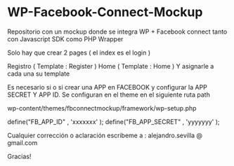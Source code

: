 WP-Facebook-Connect-Mockup
==========================

Repositorio con un mockup donde se integra WP + Facebook connect tanto con Javascript SDK como PHP Wrapper

Solo hay que crear 2 pages ( el index es el login )

Registro ( Template : Register )
Home ( Template : Home )
Y asignarle a cada una su template

Es necesario si o si crear una APP en FACEBOOK y configurar la APP SECRET Y APP ID. Se configuran en el theme en el siguiente ruta
path

wp-content/themes/fbconnectmockup/framework/wp-setup.php

define("FB_APP_ID" , 'xxxxxxx' ); 
define("FB_APP_SECRET" , 'yyyyyyy' );

Cualquier corrección o aclaración escribeme a : alejandro.sevilla @ gmail.com

Gracias!
